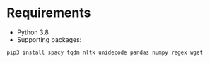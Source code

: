# Requirements

* Python 3.8
* Supporting packages:
```
pip3 install spacy tqdm nltk unidecode pandas numpy regex wget
```
